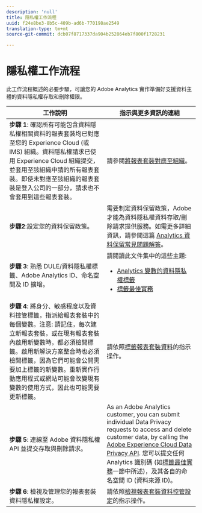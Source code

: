 ```yaml
---
description: 'null'
title: 隱私權工作流程
uuid: f24e8be3-8b5c-409b-ad6b-770198ae2549
translation-type: tm+mt
source-git-commit: dcb07f8717337da904b252864eb7f800f1728231

---
```



# 隱私權工作流程

此工作流程概述的必要步驟，可讓您的 Adobe Analytics 實作準備好支援資料主體的資料隱私權存取和刪除權限。

| 工作說明 | 指示與更多資訊的連結 |
|--- |--- |
| **步驟 1**: 確認所有可能包含資料隱私權相關資料的報表套裝均已對應至您的 Experience Cloud (或 IMS) 組織。資料隱私權請求已使用 Experience Cloud 組織提交，並套用至該組織申請的所有報表套裝。即使未對應至該組織的報表套裝是登入公司的一部分，請求也不會套用到這些報表套裝。 | 請參閱[將報表套裝對應至組織](https://docs.adobe.com/content/help/en/core-services/interface/about-core-services/report-suite-mapping.html)。 |
| **步驟2**:設定您的資料保留政策。 | 需要制定資料保留政策，Adobe 才能為資料隱私權資料存取/刪除請求提供服務。如需更多詳細資訊，請參閱這篇 [Analytics 資料保留常見問題解答](/help/technotes/data-retention.md)。 |
| **步驟 3**: 熟悉 DULE/資料隱私權標籤、Adobe Analytics ID、命名空間及 ID 擴增。 | 請閱讀此文件集中的這些主題:<ul><li>[Analytics 變數的資料隱私權標籤](/help/admin/c-data-governance/gdpr-labels.md)</li><li>[標籤最佳實務](/help/admin/c-data-governance/gdpr-analytics-ids.md)</li></ul> |
| **步驟 4**: 將身分、敏感程度以及資料控管標籤，指派給報表套裝中的每個變數。注意: 請記住，每次建立新報表套裝，或在現有報表套裝內啟用新變數時，都必須檢閱標籤。啟用新解決方案整合時也必須檢閱標籤，因為它們可能會公開需要加上標籤的新變數。重新實作行動應用程式或網站可能會改變現有變數的使用方式，因此也可能需要更新標籤。 | 請依照[標籤報表套裝資料](/help/admin/c-data-governance/gdpr-setup-reportsuite.md)的指示操作。 |
| **步驟 5**: 連線至 Adobe 資料隱私權 API 並提交存取與刪除請求。 | As an Adobe Analytics customer, you can submit individual Data Privacy requests to access and delete customer data, by calling the [Adobe Experience Cloud Data Privacy API](https://www.adobe.io/apis/experienceplatform/gdpr.html). 您可以提交任何 Analytics 識別碼 (如[標籤最佳實務](/help/admin/c-data-governance/gdpr-analytics-ids.md)一節中所述)，及其各自的命名空間 ID (資料來源 ID)。 |
| **步驟 6**: 檢視及管理您的報表套裝資料隱私權設定。 | 請依照[檢視報表套裝資料控管設定](/help/admin/c-data-governance/gdpr-view-settings.md)的指示操作。 |
